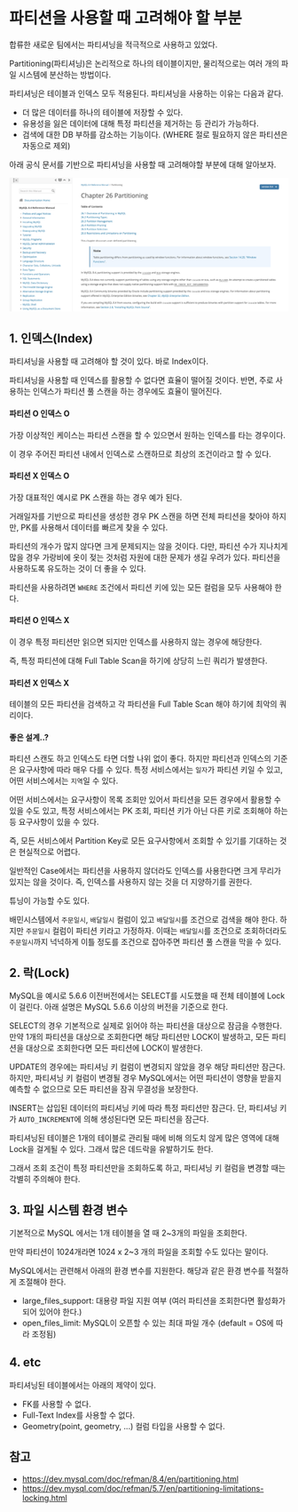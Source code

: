 # 파티션을 사용할 때 고려해야 할 부분

합류한 새로운 팀에서는 파티셔닝을 적극적으로 사용하고 있었다.

Partitioning(파티셔닝)은 논리적으로 하나의 테이블이지만, 물리적으로는 여러 개의 파일 시스템에 분산하는 방법이다.

파티셔닝은 테이블과 인덱스 모두 적용된다. 파티셔닝을 사용하는 이유는 다음과 같다.
- 더 많은 데이터를 하나의 테이블에 저장할 수 있다.
- 유용성을 잃은 데이터에 대해 특정 파티션을 제거하는 등 관리가 가능하다.
- 검색에 대한 DB 부하를 감소하는 기능이다. (WHERE 절로 필요하지 않은 파티션은 자동으로 제외)

아래 공식 문서를 기반으로 파티셔닝을 사용할 때 고려해야할 부분에 대해 알아보자.

![img.png](img.png)

## 1. 인덱스(Index)

파티셔닝을 사용할 때 고려해야 할 것이 있다. 바로 Index이다.

파티셔닝을 사용할 때 인덱스를 활용할 수 없다면 효율이 떨어질 것이다. 반면, 주로 사용하는 인덱스가 파티션 풀 스캔을 하는 경우에도 효율이 떨어진다.

#### 파티션 O 인덱스 O

가장 이상적인 케이스는 파티션 스캔을 할 수 있으면서 원하는 인덱스를 타는 경우이다.

이 경우 주어진 파티션 내에서 인덱스로 스캔하므로 최상의 조건이라고 할 수 있다.

#### 파티션 X 인덱스 O

가장 대표적인 예시로 PK 스캔을 하는 경우 예가 된다.

거래일자를 기반으로 파티션을 생성한 경우 PK 스캔을 하면 전체 파티션을 찾아야 하지만, PK를 사용해서 데이터를 빠르게 찾을 수 있다.

파티션의 개수가 많지 않다면 크게 문제되지는 않을 것이다. 다만, 파티션 수가 지나치게 많을 경우 가랑비에 옷이 젖는 것처럼 자원에 대한 문제가 생길 우려가 있다. 파티션을 사용하도록 유도하는 것이 더 좋을 수 있다.

파티션을 사용하려면 `WHERE` 조건에서 파티션 키에 있는 모든 컬럼을 모두 사용해야 한다.

#### 파티션 O 인덱스 X

이 경우 특정 파티션만 읽으면 되지만 인덱스를 사용하지 않는 경우에 해당한다.

즉, 특정 파티션에 대해 Full Table Scan을 하기에 상당히 느린 쿼리가 발생한다.

#### 파티션 X 인덱스 X

테이블의 모든 파티션을 검색하고 각 파티션을 Full Table Scan 해야 하기에 최악의 쿼리이다.

#### 좋은 설계..?

파티션 스캔도 하고 인덱스도 타면 더할 나위 없이 좋다. 하지만 파티션과 인덱스의 기준은 요구사항에 따라 매우 다를 수 있다. 특정 서비스에서는 `일자`가 파티션 키일 수 있고, 어떤 서비스에서는 `지역`일 수 있다.

어떤 서비스에서는 요구사항이 목록 조회만 있어서 파티션을 모든 경우에서 활용할 수 있을 수도 있고, 특정 서비스에서는 PK 조회, 파티션 키가 아닌 다른 키로 조회해야 하는 등 요구사항이 있을 수 있다.

즉, 모든 서비스에서 Partition Key로 모든 요구사항에서 조회할 수 있기를 기대하는 것은 현실적으로 어렵다.

일반적인 Case에서는 파티션을 사용하지 않더라도 인덱스를 사용한다면 크게 무리가 있지는 않을 것이다. 즉, 인덱스를 사용하지 않는 것을 더 지양하기를 권한다.

튜닝이 가능할 수도 있다.

배민시스템에서 `주문일시`, `배달일시` 컬럼이 있고 `배달일시`를 조건으로 검색을 해야 한다. 하지만 `주문일시` 컬럼이 파티션 키라고 가정하자. 이때는 `배달일시`를 조건으로 조회하더라도 `주문일시`까지 넉넉하게 이틀 정도를 조건으로 잡아주면 파티션 풀 스캔을 막을 수 있다.

## 2. 락(Lock)

MySQL을 예시로 5.6.6 이전버전에서는 SELECT를 시도했을 때 전체 테이블에 Lock이 걸린다. 아래 설명은 MySQL 5.6.6 이상의 버전을 기준으로 한다.

SELECT의 경우 기본적으로 실제로 읽어야 하는 파티션을 대상으로 잠금을 수행한다. 만약 1개의 파티션을 대상으로 조회한다면 해당 파티션만 LOCK이 발생하고, 모든 파티션을 대상으로 조회한다면 모든 파티션에 LOCK이 발생한다.

UPDATE의 경우에는 파티셔닝 키 컬럼이 변경되지 않았을 경우 해당 파티션만 잠근다. 하지만, 파티셔닝 키 컬럼이 변경될 경우 MySQL에서는 어떤 파티션이 영향을 받을지 예측할 수 없으므로 모든 파티션을 잠궈 무결성을 보장한다.

INSERT는 삽입된 데이터의 파티셔닝 키에 따라 특정 파티션만 잠근다. 단, 파티셔닝 키가 `AUTO_INCREMENT`에 의해 생성된다면 모든 파티션을 잠근다.

파티셔닝된 테이블은 1개의 테이블로 관리될 때에 비해 의도치 않게 많은 영역에 대해 Lock을 걸게될 수 있다. 그래서 많은 데드락을 유발하기도 한다.

그래서 조회 조건이 특정 파티션만을 조회하도록 하고, 파티셔닝 키 컬럼을 변경할 때는 각별히 주의해야 한다.

## 3. 파일 시스템 환경 변수

기본적으로 MySQL 에서는 1개 테이블을 열 때 2~3개의 파일을 조회한다.

만약 파티션이 1024개라면 1024 x 2~3 개의 파일을 조회할 수도 있다는 말이다.

MySQL에서는 관련해서 아래의 환경 변수를 지원한다. 해당과 같은 환경 변수를 적절하게 조절해야 한다.

- large_files_support: 대용량 파일 지원 여부 (여러 파티션을 조회한다면 활성화가 되어 있어야 한다.)
- open_files_limit: MySQL이 오픈할 수 있는 최대 파일 개수 (default = OS에 따라 조정됨)

## 4. etc

파티셔닝된 테이블에서는 아래의 제약이 있다.

- FK를 사용할 수 없다.
- Full-Text Index를 사용할 수 없다.
- Geometry(point, geometry, ...) 컬럼 타입을 사용할 수 없다.

## 참고

- https://dev.mysql.com/doc/refman/8.4/en/partitioning.html
- https://dev.mysql.com/doc/refman/5.7/en/partitioning-limitations-locking.html